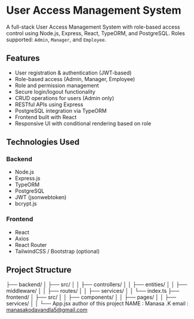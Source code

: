 # User Access Management System

A full-stack User Access Management System with role-based access control using Node.js, Express, React, TypeORM, and PostgreSQL. Roles supported: `Admin`, `Manager`, and `Employee`.

## Features

- User registration & authentication (JWT-based)
- Role-based access (Admin, Manager, Employee)
- Role and permission management
- Secure login/logout functionality
- CRUD operations for users (Admin only)
- RESTful APIs using Express
- PostgreSQL integration via TypeORM
- Frontend built with React
- Responsive UI with conditional rendering based on role

## Technologies Used

### Backend
- Node.js
- Express.js
- TypeORM
- PostgreSQL
- JWT (jsonwebtoken)
- bcrypt.js

### Frontend
- React
- Axios
- React Router
- TailwindCSS / Bootstrap (optional)

## Project Structure

├── backend/
│ ├── src/
│ │ ├── controllers/
│ │ ├── entities/
│ │ ├── middleware/
│ │ ├── routes/
│ │ ├── services/
│ │ └── index.ts
├── frontend/
│ ├── src/
│ │ ├── components/
│ │ ├── pages/
│ │ ├── services/
│ │ └── App.jsx
author of this project
NAME : Manasa .K
email : manasakodavandla5@gmail.com
